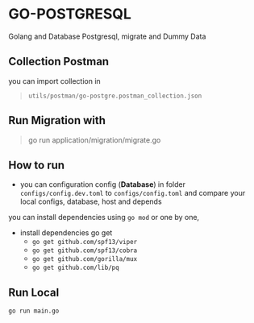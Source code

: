 # GO-POSTGRESQL

Golang and Database Postgresql, migrate and Dummy Data

## Collection Postman

you can import collection in
> `utils/postman/go-postgre.postman_collection.json`

## Run Migration with

> go run application/migration/migrate.go

## How to run

- you can configuration config (**Database**) in folder `configs/config.dev.toml` to `configs/config.toml` and compare your local configs, database, host and depends

you can install dependencies using `go mod` or one by one,

- install dependencies go get
  - `go get github.com/spf13/viper`
  - `go get github.com/spf13/cobra`
  - `go get github.com/gorilla/mux`
  - `go get github.com/lib/pq`

## Run Local

`go run main.go`

